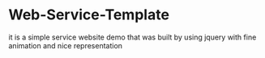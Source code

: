 # Web-Service-Template
it is a simple service website demo that was built by using jquery with fine animation and nice representation


